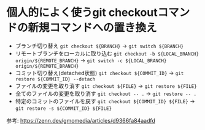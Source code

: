 # 個人的によく使うgit checkoutコマンドの新規コマンドへの置き換え

- ブランチ切り替え
  `git checkout ${BRANCH}` -> `git switch ${BRANCH}`
- リモートブランチをローカルに取り込む
  `git checkout -b ${LOCAL_BRANCH} origin/${REMOTE_BRANCH}` -> `git switch -c ${LOCAL_BRANCH} origin/${REMOTE_BRANCH}`
- コミット切り替え(detached状態)
  `git checkout ${COMMIT_ID}` -> `git restore ${COMMIT_ID} --detach`
- ファイルの変更を取り消す
  `git checkout ${FILE}` -> `git restore ${FILE}`
- 全てのファイルの変更を取り消す
  `git checkout -- .` -> `git restore -- .`
- 特定のコミットのファイルを戻す
  `git checkout ${COMMIT_ID} ${FILE}` -> `git restore -s ${COMMIT_ID} ${FILE}`

参考: <https://zenn.dev/gmomedia/articles/d9366fa84aadfd>
